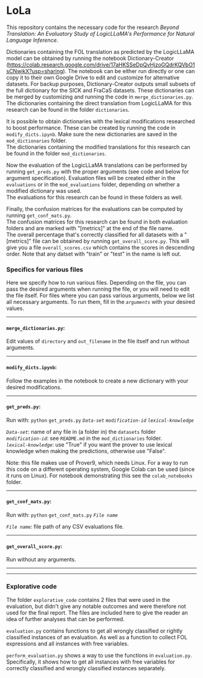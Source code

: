 # LoLa
This repository contains the necessary code for the research *Beyond Translation: An Evaluatory Study of LogicLLaMA's Performance for Natural Language Inference*.

Dictionaries containing the FOL translation as predicted by the LogicLLaMA model can be obtained by running the notebook Dictionary-Creator (https://colab.research.google.com/drive/17aHKSSeDpQvHjzoGQdrKQVbO1sCNwjkX?usp=sharing). The notebook can be either run directly or one can copy it to their own Google Drive to edit and customize for alternative datasets. For backup purposes, Dictionary-Creator outputs small subsets of the full dictionary for the SICK and FraCaS datasets. These dictionaries can be merged by customizing and running the code in <code>merge_dictionaries.py</code>. <br>
The dictionaries containing the direct translation from LogicLLaMA for this research can be found in the folder <code>dictionaries</code>.

It is possible to obtain dictionaries with the lexical modifications researched to boost performance. These can be created by running the code in <code>modify_dicts.ipynb</code>. Make sure the new dictionaries are saved in the <code>mod_dictionaries</code> folder. <br>
The dictionaries containing the modified translations for this research can be found in the folder <code>mod_dictionaries</code>.

Now the evaluation of the LogicLLaMA translations can be performed by running
<code>get_preds.py</code> with the proper arguments (see code and below for argument specification). Evaluation files will be created either in the <code>evaluations</code> or in the <code>mod_evaluations</code> folder, depending on whether a modified dictionary was used. <br>
The evaluations for this research can be found in these folders as well.

Finally, the confusion matrices for the evaluations can be computed by running <code>get_conf_mats.py</code>. <br>
The confusion matrices for this research can be found in both evaluation folders and are marked with "[metrics]" at the end of the file name. <br>
The overall percentage that's correctly classified for all datasets with a "[metrics]" file can be obtained by running <code>get_overall_score.py</code>. This will give you a file <code>overall_scores.csv</code> which contains the scores in descending order. Note that any datset with "train" or "test" in the name is left out.

### Specifics for various files
Here we specify how to run various files.
Depending on the file, you can pass the desired arguments when running the file, or you will need to edit the file itself. For files where you can pass various arguments, below we list all necessary arguments. To run them, fill in the <code>*arguments*</code> with your desired values. 

---
#### <code>merge_dictionaries.py</code>: <br>
Edit values of <code>directory</code> and <code>out_filename</code> in the file itself and run without arguments. 

---
#### <code>modify_dicts.ipynb</code>: <br>
Follow the examples in the notebook to create a new dictionary with your desired modifications. 

---

#### <code>get_preds.py</code>: <br>
Run with: <code>python</code> <code>get_preds.py</code> <code>*Data-set*</code> <code>*modification-id*</code> <code>*lexical-knowledge*</code>

<code>*Data-set*</code>: name of any file in (a folder in) the <code>datasets</code> folder <br>
<code>*modification-id*</code>: see <code>README.md</code> in the <code>mod_dictionaries</code> folder. <br>
<code>*lexical-knowledge*</code>: use "True" if you want the prover to use lexical knowledge when making the predictions, otherwise use "False".

Note: this file makes use of Prover9, which needs Linux. For a way to run this code on a different operating system, Google Colab can be used (since it runs on Linux). For notebook demonstrating this see the <code>colab_notebooks</code> folder.

---

#### <code>get_conf_mats.py</code>: <br>
Run with: <code>python</code> <code>get_conf_mats.py</code> <code>*File name*</code> 

<code>*File name*</code>: file path of any CSV evaluations file.

---

#### <code>get_overall_score.py</code>: <br>
Run without any arguments.  

---
---

### Explorative code
The folder <code>explorative_code</code> contains 2 files that were used in the evaluation, but didn't give any notable outcomes and were therefore not used for the final report. The files are included here to give the reader an idea of further analyses that can be performed. 

<code>evaluation.py</code> contains functions to get all wrongly classified or rightly classified instances of an evaluation. As well as a function to collect FOL expressions and all instances with free variables. 

<code>perform_evaluation.py</code> shows a way to use the functions in <code>evaluation.py</code>. Specifically, it shows how to get all instances with free variables for correctly classified and wrongly classified instances separately. 

